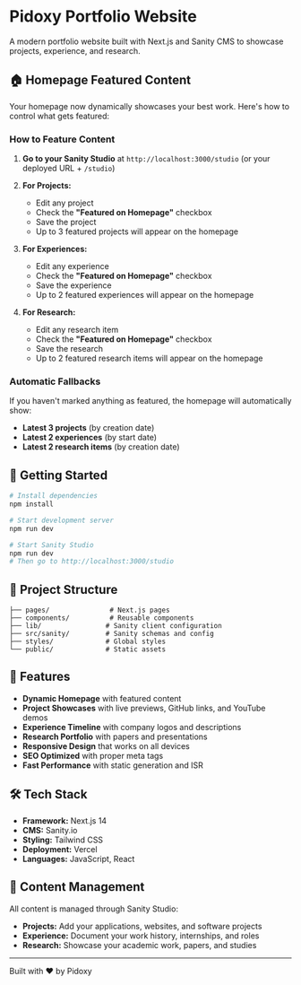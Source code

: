 # Pidoxy Portfolio Website

A modern portfolio website built with Next.js and Sanity CMS to showcase projects, experience, and research.

## 🏠 Homepage Featured Content

Your homepage now dynamically showcases your best work. Here's how to control what gets featured:

### How to Feature Content

1. **Go to your Sanity Studio** at `http://localhost:3000/studio` (or your deployed URL + `/studio`)

2. **For Projects:**
   - Edit any project
   - Check the **"Featured on Homepage"** checkbox
   - Save the project
   - Up to 3 featured projects will appear on the homepage

3. **For Experiences:**
   - Edit any experience
   - Check the **"Featured on Homepage"** checkbox
   - Save the experience
   - Up to 2 featured experiences will appear on the homepage

4. **For Research:**
   - Edit any research item
   - Check the **"Featured on Homepage"** checkbox
   - Save the research
   - Up to 2 featured research items will appear on the homepage

### Automatic Fallbacks

If you haven't marked anything as featured, the homepage will automatically show:
- **Latest 3 projects** (by creation date)
- **Latest 2 experiences** (by start date)
- **Latest 2 research items** (by creation date)

## 🚀 Getting Started

```bash
# Install dependencies
npm install

# Start development server
npm run dev

# Start Sanity Studio
npm run dev
# Then go to http://localhost:3000/studio
```

## 📁 Project Structure

```
├── pages/               # Next.js pages
├── components/          # Reusable components
├── lib/                # Sanity client configuration
├── src/sanity/         # Sanity schemas and config
├── styles/             # Global styles
└── public/             # Static assets
```

## 🎨 Features

- **Dynamic Homepage** with featured content
- **Project Showcases** with live previews, GitHub links, and YouTube demos
- **Experience Timeline** with company logos and descriptions
- **Research Portfolio** with papers and presentations
- **Responsive Design** that works on all devices
- **SEO Optimized** with proper meta tags
- **Fast Performance** with static generation and ISR

## 🛠 Tech Stack

- **Framework:** Next.js 14
- **CMS:** Sanity.io
- **Styling:** Tailwind CSS
- **Deployment:** Vercel
- **Languages:** JavaScript, React

## 📝 Content Management

All content is managed through Sanity Studio:
- **Projects:** Add your applications, websites, and software projects
- **Experience:** Document your work history, internships, and roles
- **Research:** Showcase your academic work, papers, and studies

---

Built with ❤️ by Pidoxy
